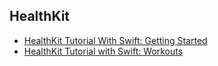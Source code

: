 ## HealthKit
- [HealthKit Tutorial With Swift: Getting Started](https://www.raywenderlich.com/159019/healthkit-tutorial-swift-getting-started)
- [HealthKit Tutorial with Swift: Workouts](https://www.raywenderlich.com/162877/healthkit-tutorial-swift-workouts)
